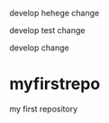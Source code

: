 
develop hehege change 

develop  test change 


develop change 

# myfirstrepo
my first repository
